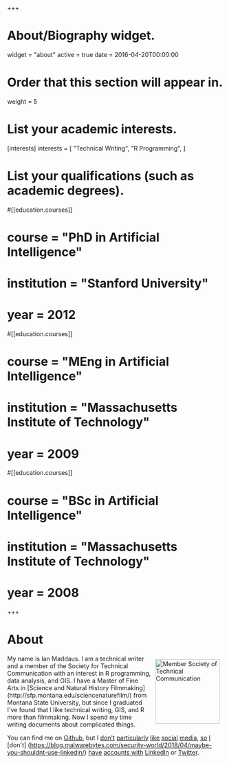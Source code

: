 +++
# About/Biography widget.
widget = "about"
active = true
date = 2016-04-20T00:00:00

# Order that this section will appear in.
weight = 5

# List your academic interests.
[interests]
  interests = [
    "Technical Writing",
    "R Programming",
  ]

# List your qualifications (such as academic degrees).
#[[education.courses]]
#  course = "PhD in Artificial Intelligence"
#  institution = "Stanford University"
#  year = 2012

#[[education.courses]]
#  course = "MEng in Artificial Intelligence"
#  institution = "Massachusetts Institute of Technology"
#  year = 2009

#[[education.courses]]
#  course = "BSc in Artificial Intelligence"
#  institution = "Massachusetts Institute of Technology"
#  year = 2008
 
+++

# About

<img align = "right" src="/home/about_files/STC-Logo-Member-vert.png" alt="Member Society of Technical Communication" vspace = "10" hspace = "10" style="height:150px;"/>
My name is Ian Maddaus. I am a technical writer and a member of the Society for Technical Communication with an interest in R programming, data analysis, and GIS. I have a Master of Fine Arts in [Science and Natural History Filmmaking](http://sfp.montana.edu/sciencenaturefilm/) from Montana State University, but since I graduated I've found that I like technical writing, GIS, and R more than filmmaking. Now I spend my time writing documents about complicated things. 


<br>

You can find me on [Github](https://github.com/ianMadd/), but I [don't](https://www.computerworld.com/article/3014439/internet/social-media-addiction-is-a-bigger-problem-than-you-think.html) [particularly](https://www.nytimes.com/2014/07/06/fashion/social-media-some-susceptible-to-internet-outrage.html) [like](https://www.theguardian.com/commentisfree/2015/sep/16/social-media-mental-health-teenagers-government-pshe-lessons) [social](https://www.pbs.org/video/amanpour-jaron-lanier-and-morgan-neville-rtkyu0/) [media](http://www.jaronlanier.com/tenarguments.html), [so](https://www.nytimes.com/2018/08/21/world/europe/facebook-refugee-attacks-germany.html) [I](https://www.smithsonianmag.com/science-nature/what-emotion-goes-viral-fastest-180950182/?no-ist) [don't] (https://blog.malwarebytes.com/security-world/2018/04/maybe-you-shouldnt-use-linkedin/) [have](https://www.asktheheadhunter.com/?s=linkedin) [accounts with](https://www.pbs.org/newshour/economy/ask-the-headhunter/ask-the-headhunter-is-linkedin) [LinkedIn](https://www.pbs.org/newshour/economy/ask-the-headhunter/ask-headhunter-job-boards-hr-technology-suppressing-hiring) or [Twitter](https://www.washingtonpost.com/news/wonk/wp/2013/04/01/the-problem-with-twitter/). 